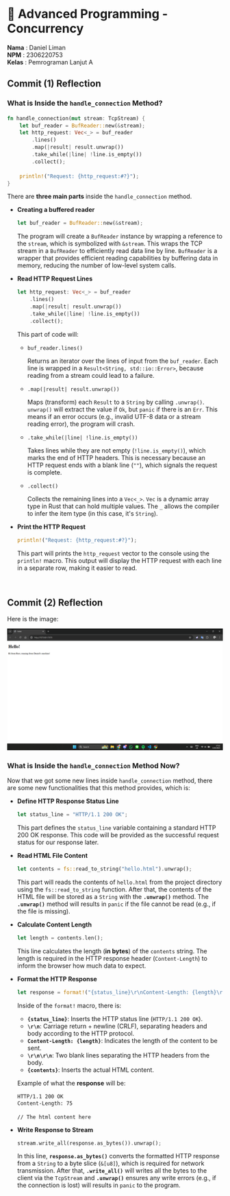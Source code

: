 # 🦀 Advanced Programming - Concurrency

**Nama**  : Daniel Liman <br>
**NPM**   : 2306220753 <br>
**Kelas** : Pemrograman Lanjut A


## Commit (1) Reflection

### What is Inside the `handle_connection` Method?

```rust
fn handle_connection(mut stream: TcpStream) {
    let buf_reader = BufReader::new(&stream);
    let http_request: Vec<_> = buf_reader
        .lines()
        .map(|result| result.unwrap())
        .take_while(|line| !line.is_empty())
        .collect();

    println!("Request: {http_request:#?}");
}
```

There are **three main parts** inside the `handle_connection` method.

- **Creating a buffered reader**

    ```rust
    let buf_reader = BufReader::new(&stream);
    ```
    The program will create a `BufReader` instance by wrapping a reference to the `stream`, which is symbolized with `&stream`. This wraps the TCP stream in a `BufReader` to efficiently read data line by line. `BufReader` is a wrapper that provides efficient reading capabilities by buffering data in memory, reducing the number of low-level system calls.


- **Read HTTP Request Lines**

    ```rust
    let http_request: Vec<_> = buf_reader
        .lines()
        .map(|result| result.unwrap())
        .take_while(|line| !line.is_empty())
        .collect();
    ```
    This part of code will:

    - `buf_reader.lines()`

        Returns an iterator over the lines of input from the `buf_reader`. Each line is wrapped in a `Result<String, std::io::Error>`, because reading from a stream could lead to a failure.

    - `.map(|result| result.unwrap())`
    
        Maps (transform) each `Result` to a `String` by calling `.unwrap()`. `unwrap()` will extract the value if `Ok`, but `panic` if there is an `Err`. This means if an error occurs (e.g., invalid UTF-8 data or a stream reading error), the program will crash.

    - `.take_while(|line| !line.is_empty())`
        
        Takes lines while they are not empty (`!line.is_empty()`), which marks the end of HTTP headers. This is necessary because an HTTP request ends with a blank line (`""`), which signals the request is complete.

    - `.collect()`

        Collects the remaining lines into a `Vec<_>`. `Vec` is a dynamic array type in Rust that can hold multiple values. The `_` allows the compiler to infer the item type (in this case, it's `String`).


- **Print the HTTP Request**

    ```rust
    println!("Request: {http_request:#?}");
    ```
    This part will prints the `http_request` vector to the console using the `println!` macro. This output will display the HTTP request with each line in a separate row, making it easier to read.

<br>

## Commit (2) Reflection

Here is the image:

![Commit 2 screen capture](/assets/commit2.png)

### What is Inside the `handle_connection` Method Now?

Now that we got some new lines inside `handle_connection` method, there are some new functionalities that this method provides, which is:

- **Define HTTP Response Status Line**

    ```rust
    let status_line = "HTTP/1.1 200 OK";
    ```
    This part defines the `status_line` variable containing a standard HTTP 200 OK response. This code will be provided as the successful request status for our response later.

- **Read HTML File Content**

    ```rust
    let contents = fs::read_to_string("hello.html").unwrap();
    ```
    This part will reads the contents of `hello.html` from the project directory using the `fs::read_to_string` function. After that, the contents of the HTML file will be stored as a `String` with the **`.unwrap()`** method. The **`.unwrap()`** method will results in `panic` if the file cannot be read (e.g., if the file is missing).

- **Calculate Content Length**

    ```rust
    let length = contents.len();
    ```
    This line calculates the length (**in bytes**) of the `contents` string. The length is required in the HTTP response header (`Content-Length`) to inform the browser how much data to expect.

- **Format the HTTP Response**

    ```rust
    let response = format!("{status_line}\r\nContent-Length: {length}\r\n\r\n{contents}");
    ```
    Inside of the `format!` macro, there is:
    - **`{status_line}`**: Inserts the HTTP status line (`HTTP/1.1 200 OK`).
    - **`\r\n`**: Carriage return + newline (CRLF), separating headers and body according to the HTTP protocol.
    - **`Content-Length: {length}`**: Indicates the length of the content to be sent.
    - **`\r\n\r\n`**: Two blank lines separating the HTTP headers from the body.
    - **`{contents}`**: Inserts the actual HTML content.

    Example of what the **response** will be:
    ```
    HTTP/1.1 200 OK
    Content-Length: 75

    // The html content here
    ```

- **Write Response to Stream**

    ```rust
    stream.write_all(response.as_bytes()).unwrap();
    ```
    In this line, **`response.as_bytes()`** converts the formatted HTTP response from a `String` to a byte slice (`&[u8]`), which is required for network transmission. After that, **`.write_all()`** will writes all the bytes to the client via the `TcpStream` and **`.unwrap()`** ensures any write errors (e.g., if the connection is lost) will results in `panic` to the program.